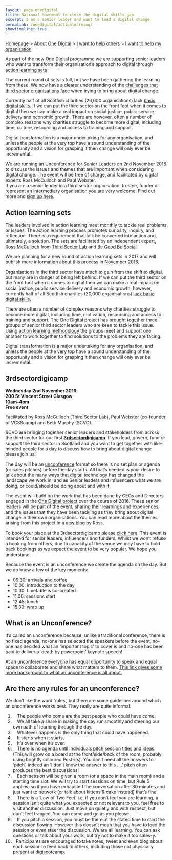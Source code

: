 ```yaml
---
layout: page-onedigital
title: National Movement to close the digital skills gap
excerpt: I am a senior leader and want to lead a digital change 
permalink: /onedigital/actionlearning/
showtimeline: true
---
```

[Homepage](http://digital.scvo.org.uk/onedigital/) > [About One Digital](http://digital.scvo.org.uk/onedigital/about-one-digital) > [I want to help others](http://digital.scvo.org.uk/onedigital/helping-others) > [I want to help my organisation](http://digital.scvo.org.uk/onedigital/helping-org)

As part of the new One Digital programme we are supporting senior leaders who want to transform their organisation’s approach to digital through [action learning sets](http://digital.scvo.org.uk/onedigital/actionlearning/#action-learning-sets)

The current round of sets is full, but we have been gathering the learning from these. We now have a clearer understanding of the [challenges that third sector organisations face](http://thirdforcenews.org.uk/blogs/we-need-radical-change-before-charities-embrace-digital) when trying to bring about digital change.

Currently half of all Scottish charities (20,000 organisations) lack [basic digital skills](http://www.go-on.co.uk/get-involved/basic-digital-skills/). If we can put the third sector on the front foot when it comes to digital then we can make a real impact on social justice, public service delivery and economic growth. There are however, often a number of complex reasons why charities struggle to become more digital, including time, culture, resourcing and access to training and support. 

Digital transformation is a major undertaking for any organisation, and unless the people at the very top have a sound understanding of the opportunity and a vision for grasping it then change will only ever be incremental. 

We are running an Unconference for Senior Leaders on 2nd November 2016 to discuss the issues and themes that are important when considering digital change. The event will be free of charge, and facilitated by digital experts Ross McCulloch and Paul Webster.  
If you are a senior leader in a third sector organisation, trustee, funder or represent an intermediary organisation you are very welcome. Find out more and [sign up here](http://www.scvo.org.uk/events/3rdsectordigicamp/). 

## Action learning sets 
The leaders involved in action learning meet monthly to tackle real problems or issues. The action learning process promotes curiosity, inquiry, and reflection. There is a requirement that talk be converted into action and, ultimately, a solution. 
The sets are facilitated by an independent expert, [Ross McCulloch](https://twitter.com/ThirdSectorLab) from [Third Sector Lab](http://thirdsectorlab.co.uk/) and [Be Good Be Social](http://begoodbesocial.org.uk/). 

We are planning for a new round of action learning sets in 2017 and will publish more information about this process in November 2016. 

Organisations in the third sector have much to gain from the shift to digital, but many are in danger of being left behind. If we can put the third sector on the front foot when it comes to digital then we can make a real impact on social justice, public service delivery and economic growth, however, currently half of all Scottish charities (20,000 organisations) [lack basic digital skills](/images/infographic-2015-white.png).

There are often a number of complex reasons why charities struggle to become more digital, including time, motivation, resourcing and access to training and support. The One Digital project has brought together three groups of senior third sector leaders who are keen to tackle this issue. Using [action learning methodology](https://en.wikipedia.org/wiki/Action_learning) the groups meet and support one another to work together to find solutions to the problems they are facing.

Digital transformation is a major undertaking for any organisation, and unless the people at the very top have a sound understanding of the opportunity and a vision for grasping it then change will only ever be incremental.

## 3rdsectordigicamp 

<strong>Wednesday 2nd November 2016<br> 
200 St Vincent Street Glasgow<br> 
10am-4pm<br> 
Free event</strong> 

Facilitated by Ross McCulloch (Third Sector Lab), Paul Webster (co-founder of VCSScamp) and Beth Murphy (SCVO). 

SCVO are bringing together senior leaders and stakeholders from across the third sector for our first <strong>[3rdsectordigicamp](http://www.scvo.org.uk/events/3rdsectordigicamp/)</strong>. If you lead, govern, fund or support the third sector in Scotland and you want to get together with like-minded people for a day to discuss how to bring about digital change please join us! 

The day will be an [unconference](https://en.wikipedia.org/wiki/Unconference) format so there is no set plan or agenda (or sales pitches) before the day starts. All that’s needed is your desire to talk about the many ways that digital technology has changed the landscape we work in, and as Senior leaders and influencers what we are doing, or could/should be doing about and with it. 

The event will build on the work that has been done by CEOs and Directors engaged in the [One Digital project](http://digital.scvo.org.uk/onedigital/) over the course of 2016. These senior leaders will be part of the event, sharing their learnings and experiences, and the issues that they have been tackling as they bring about digital change in their own organisations. You can read more about the themes arising from this project in a [new blog](http://thirdforcenews.org.uk/blogs/we-need-radical-change-before-charities-embrace-digital) by Ross.

To book your place at the 3rdsectordigicamp please [click here](http://www.scvo.org.uk/events/3rdsectordigicamp/). This event is intended for senior leaders, influencers and funders. Whilst we won’t refuse a booking from others, due to capacity of the venue we may have to hold back bookings as we expect the event to be very popular. We hope you understand. 

Because the event is an unconference we create the agenda on the day. But we do know a few of the key moments: 
 
- 09.30: arrivals and coffee 
- 10.00: introduction to the day  
- 10.30: timetable is co-created 
- 11.00: sessions start 
- 12.45: lunch  
- 15.30: wrap up 

## What is an Unconference?  

It’s called an unconference because, unlike a traditional conference, there is no fixed agenda, no-one has selected the speakers before the event, no-one has decided what an ‘important topic’ to cover is and no-one has been paid to deliver a ‘death by powerpoint’ keynote speech! 

At an unconference everyone has equal opportunity to speak and equal space to collaborate and share what matters to them.
[This link gives some more background to what an unconference is all about.](https://en.wikipedia.org/wiki/Unconference)

## Are there any rules for an unconference? 

We don’t like the word ‘rules’, but there are some guidelines around which an unconference works best. They really are quite informal. 

1)     The people who come are the best people who could have come.<br> 
2)     We all take a share in making the day run smoothly and steering our own path of learning through the day.<br> 
3)     Whatever happens is the only thing that could have happened.<br> 
4)     It starts when it starts.<br> 
5)     It’s over when it’s over.<br> 
6)     There is no agenda until individuals pitch session titles and ideas. (This will grow on a board at the front/side/back of the room, probably using brightly coloured Post-its). You don’t need all the answers to ‘pitch’, indeed an ‘I don’t know the answer to this ….’ pitch often produces the best discussions!<br> 
7)     Each session will be given a room (or a space in the main room) and a starting time slot. We will try to start sessions on time, but Rule 5 applies, so if you have exhausted the conversation after 30 minutes and just want to network (or talk about kittens & cake instead) that’s fine.<br> 
8)     There is a ‘Law of Two Feet’ i.e. if you don’t feel you are learning, a session isn’t quite what you expected or not relevant to you, feel free to visit another discussion. Just move on quietly and with respect, but don’t feel trapped. You can come and go as you please.<br> 
9)     If you pitch a session, you must be there at the stated time to start the discussion flowing. However this doesn’t mean that you have to lead the session or even steer the discussion. We are all learning. You can ask questions or talk about your work, but try not to make it too sales-y.<br> 
10)    Participants are encouraged to take notes, tweet and even blog about each session to feed back to others, including those not physically present at digiscotcamp. 
 



